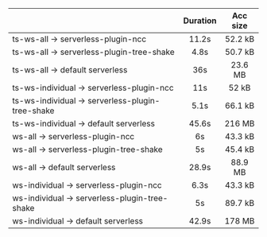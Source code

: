 |                                                  | Duration | Acc size |
| :----------------------------------------------- | :------: | :------: |
| ts-ws-all -> serverless-plugin-ncc               |   11.2s  |  52.2 kB |
| ts-ws-all -> serverless-plugin-tree-shake        |   4.8s   |  50.7 kB |
| ts-ws-all -> default serverless                  |    36s   |  23.6 MB |
| ts-ws-individual -> serverless-plugin-ncc        |    11s   |   52 kB  |
| ts-ws-individual -> serverless-plugin-tree-shake |   5.1s   |  66.1 kB |
| ts-ws-individual -> default serverless           |   45.6s  |  216 MB  |
| ws-all -> serverless-plugin-ncc                  |    6s    |  43.3 kB |
| ws-all -> serverless-plugin-tree-shake           |    5s    |  45.4 kB |
| ws-all -> default serverless                     |   28.9s  |  88.9 MB |
| ws-individual -> serverless-plugin-ncc           |   6.3s   |  43.3 kB |
| ws-individual -> serverless-plugin-tree-shake    |    5s    |  89.7 kB |
| ws-individual -> default serverless              |   42.9s  |  178 MB  |